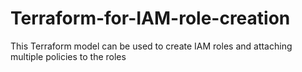 # Terraform-for-IAM-role-creation
This Terraform model can be used to create IAM roles and attaching multiple policies to the roles 
